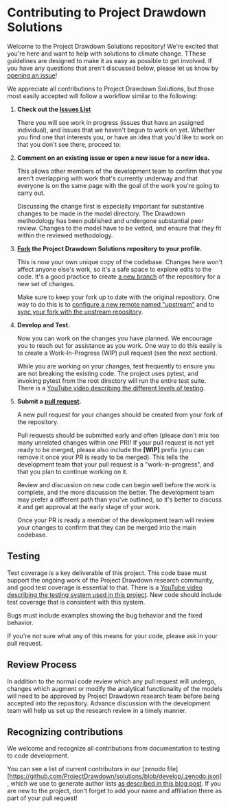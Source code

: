 # Contributing to Project Drawdown Solutions

Welcome to the Project Drawdown Solutions repository! We're excited that you're here and want to help
with solutions to climate change.   TThese guidelines are designed to make it as easy as possible 
to get involved. If you have any questions that aren't discussed below, please let us know by 
[opening an issue](https://github.com/ProjectDrawdown/solutions/issues)!

We appreciate all contributions to Project Drawdown Solutions, but those most easily accepted will follow a workflow
similar to the following:

1. **Check out the [Issues List](https://github.com/ProjectDrawdown/solutions/issues)**

    There you will see work in progress (issues that have an assigned individual), and issues that we haven't begun to work on yet.
    Whether you find one that interests you, or have an idea that you'd like to work on that you don't see there, proceed to:

1. **Comment on an existing issue or open a new issue for a new idea.**  

    This allows other members of the development team to confirm that you aren't overlapping with work that's currently underway and that everyone is on the same page with the goal of the work you're going to carry out.   
  
    Discussing the change first is especially important for substantive changes to be made in the model directory. The Drawdown methodology has been published and undergone substantial peer review. Changes to the model have to be vetted, and ensure that they fit within the reviewed methodology.  

1. **[Fork](https://help.github.com/articles/fork-a-repo/) the Project Drawdown Solutions repository to your profile.**  

    This is now your own unique copy of the codebase. Changes here won't affect anyone else's work, so it's a safe space to explore edits to the code. 
    It's a good practice to create [a new branch](https://help.github.com/articles/about-branches/) of the repository for a new set of changes.  
  
    Make sure to keep your fork up to date with the original repository. One way to do this is to [configure a new remote named "upstream"](https://help.github.com/articles/configuring-a-remote-for-a-fork/) and to [sync your fork with the upstream repository](https://help.github.com/articles/syncing-a-fork/).  

1. **Develop and Test.**  

    Now you can work on the changes you have planned.  We encourage you to reach out for assistance as you work.  One way to do this easily is to create a Work-In-Progress (WIP) pull request (see the next section).

    While you are working on your changes, test frequently to ensure you are not breaking the existing code. The project uses pytest, and invoking pytest from the root directory will run the entire test suite. There is a [YouTube video describing the different levels of testing](https://www.youtube.com/watch?v=K6P56qUkCrw).  

1. **Submit a [pull request](https://help.github.com/articles/creating-a-pull-request-from-a-fork/).**  

    A new pull request for your changes should be created from your fork of the repository.  
  
    Pull requests should be submitted early and often (please don't mix too many unrelated changes within one PR)! If your pull request is not yet ready to be merged, please also include the **[WIP]** prefix (you can remove it once your PR is ready to be merged). This tells the development team that your pull request is a "work-in-progress", and that you plan to continue working on it.  

    Review and discussion on new code can begin well before the work is complete, and the more discussion the better. The development team may prefer a different path than you've outlined, so it's better to discuss it and get approval at the early stage of your work.  

    Once your PR is ready a member of the development team will review your changes to confirm that they can be merged into the main codebase.


## Testing

Test coverage is a key deliverable of this project. This code base must support the ongoing work of the Project Drawdown research 
community, and good test coverage is essential to that.
There is a [YouTube video describing the testing system used in this project](https://www.youtube.com/watch?v=K6P56qUkCrw0).
New code should include test coverage that is consistent with this system.

Bugs must include examples showing the bug behavior and the fixed behavior.

If you're not sure what any of this means for your code, please ask in your pull request.

## Review Process

In addition to the normal code review which any pull request will undergo, changes which augment or modify the analytical functionality of the models will need to be approved by Project Drawdown research team before being accepted into the repository.   Advance discussion with the development team will help us set up
the research review in a timely manner.

## Recognizing contributions

We welcome and recognize all contributions from documentation to testing to code development.

You can see a list of current contributors in our [zenodo file][https://github.com/ProjectDrawdown/solutions/blob/develop/.zenodo.json], which we use to
generate author lists [as described in this blog post](http://blog.chrisgorgolewski.org/2017/11/sharing-academic-credit-in-open-source.html).
If you are new to the project, don't forget to add your name and affiliation there as part of your pull request!



